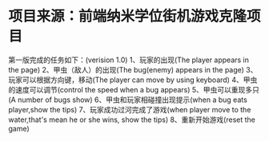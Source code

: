 
项目来源：前端纳米学位街机游戏克隆项目
===============================
第一版完成的任务如下：(verision 1.0)
1、玩家的出现(The player appears in the page)
2、甲虫（敌人）的出现(The bug(enemy) appears in the page)
3、玩家可以根据方向键，移动(The player can move by using keyboard)
4、甲虫的速度可以调节(control the speed when a bug appears)
5、甲虫可以重现多只(A number of bugs show)
6、甲虫和玩家相碰撞出现提示(when a bug eats player,show the tips)
7、玩家成功过河完成了游戏(when player move to the water,that's mean he or she wins, show the tips)
8、重新开始游戏(reset the game)
